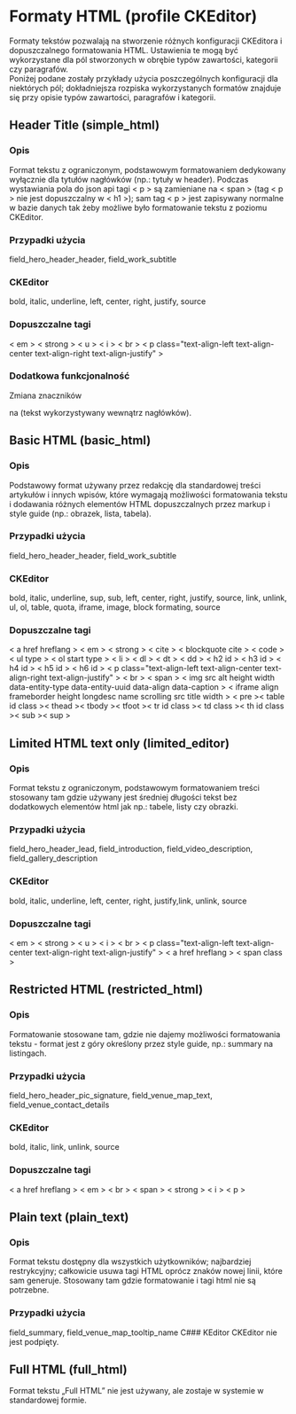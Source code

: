 # Formaty HTML (profile CKEditor) 
Formaty tekstów pozwalają na stworzenie różnych konfiguracji CKEditora i dopuszczalnego formatowania HTML. Ustawienia te mogą być wykorzystane dla pól stworzonych w obrębie typów zawartości, kategorii czy paragrafów.  
Poniżej podane zostały przykłady użycia poszczególnych konfiguracji dla niektórych pól; dokładniejsza rozpiska wykorzystanych formatów znajduje się przy opisie typów zawartości, paragrafów i kategorii.  

## Header Title (simple_html) 
### Opis 
Format tekstu z ograniczonym, podstawowym formatowaniem dedykowany wyłącznie dla tytułów nagłówków (np.: tytuły w header). Podczas wystawiania pola do json api tagi < p > są zamieniane na < span > (tag < p > nie jest dopuszczalny w < h1 >); sam tag < p > jest zapisywany normalne w bazie danych tak żeby możliwe było formatowanie tekstu z poziomu CKEditor.
### Przypadki użycia  
field_hero_header_header, field_work_subtitle
### CKEditor  
bold, italic, underline, left, center, right, justify, source
### Dopuszczalne tagi  
< em > < strong > < u > < i > < br > < p class="text-align-left text-align-center text-align-right text-align-justify" >
### Dodatkowa funkcjonalność
Zmiana znaczników <p> na <span> (tekst wykorzystywany wewnątrz nagłówków).

## Basic HTML (basic_html)
### Opis
Podstawowy format używany przez redakcję dla standardowej treści artykułów i innych wpisów, które wymagają możliwości formatowania tekstu i dodawania różnych elementów HTML dopuszczalnych przez markup i style guide (np.: obrazek, lista, tabela).
### Przypadki użycia
field_hero_header_header, field_work_subtitle
### CKEditor
bold, italic, underline, sup, sub, left, center, right, justify, source, link, unlink, ul, ol, table, quota, iframe, image, block formating, source
### Dopuszczalne tagi
< a href hreflang > < em > < strong > < cite > < blockquote cite > < code > < ul type > < ol start type > < li > < dl > < dt > < dd > < h2 id > < h3 id > < h4 id > < h5 id > < h6 id > < p class="text-align-left text-align-center text-align-right text-align-justify" > < br > < span > < img src alt height width data-entity-type data-entity-uuid data-align data-caption > < iframe align frameborder height longdesc name scrolling src title width > < pre >< table id class >< thead >< tbody >< tfoot >< tr id class >< td class >< th id class >< sub >< sup >

## Limited HTML text only (limited_editor)
### Opis
Format tekstu z ograniczonym, podstawowym formatowaniem treści stosowany tam gdzie używany jest średniej długości tekst bez dodatkowych elementów html jak np.: tabele, listy czy obrazki. 
### Przypadki użycia
field_hero_header_lead, field_introduction, field_video_description, field_gallery_description
### CKEditor
bold, italic, underline, left, center, right, justify,link, unlink, source
### Dopuszczalne tagi
< em > < strong > < u > < i > < br > < p class="text-align-left text-align-center text-align-right text-align-justify" > < a href hreflang > < span class >

## Restricted HTML (restricted_html)
### Opis
Formatowanie stosowane tam, gdzie nie dajemy możliwości formatowania tekstu - format jest z góry określony przez style guide, np.: summary na listingach.
### Przypadki użycia
field_hero_header_pic_signature, field_venue_map_text, field_venue_contact_details
### CKEditor
bold, italic, link, unlink, source
### Dopuszczalne tagi
< a href hreflang > < em > < br > < span > < strong > < i > < p >

## Plain text (plain_text)
### Opis
Format tekstu dostępny dla wszystkich użytkowników; najbardziej restrykcyjny; całkowicie usuwa tagi HTML oprócz znaków nowej linii, które sam generuje. Stosowany tam gdzie formatowanie i tagi html nie są potrzebne.
### Przypadki użycia
field_summary, field_venue_map_tooltip_name
C### KEditor
CKEditor nie jest podpięty.

## Full HTML (full_html) 
Format tekstu „Full HTML” nie jest używany, ale zostaje w systemie w standardowej formie.
